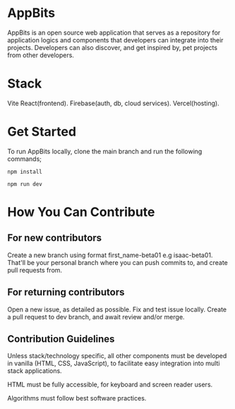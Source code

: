 # AppBits

AppBits is an open source web application that serves as a repository for application logics and components that developers can integrate into their projects. Developers can also discover, and get inspired by, pet projects from other developers. 

# Stack

Vite React(frontend). Firebase(auth, db, cloud services). Vercel(hosting).

# Get Started

To run AppBits locally, clone the main branch and run the following commands; 

`npm install`

`npm run dev`


# How You Can Contribute

## For new contributors

Create a new branch using format first_name-beta01 e.g isaac-beta01. That'll be your personal branch where you can push commits to, and create pull requests from.

## For returning contributors

Open a new issue, as detailed as possible. Fix and test issue locally. Create a pull request to dev branch, and await review and/or merge.

## Contribution Guidelines

Unless stack/technology specific, all other components must be developed in vanilla (HTML, CSS, JavaScript), to facilitate easy integration into multi stack applications.

HTML must be fully accessible, for keyboard and screen reader users.

Algorithms must follow best software practices.
